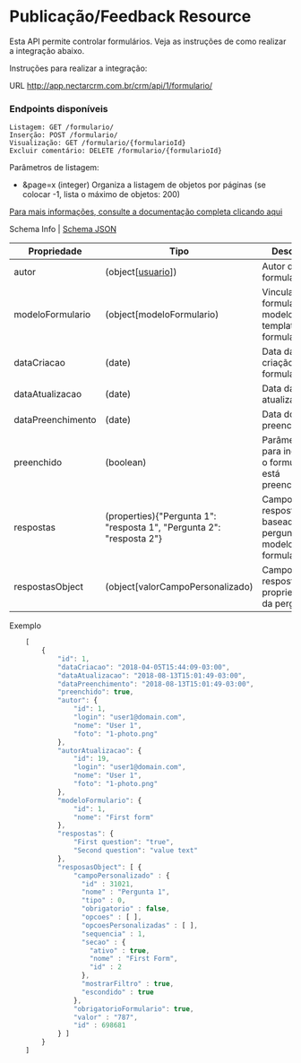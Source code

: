 # Publicação/Feedback Resource

Esta API permite controlar formulários. 
Veja as instruções de como realizar a integração abaixo.

Instruções para realizar a integração:

URL
http://app.nectarcrm.com.br/crm/api/1/formulario/

### Endpoints disponíveis
    Listagem: GET /formulario/
    Inserção: POST /formulario/
    Visualização: GET /formulario/{formularioId}
    Excluir comentário: DELETE /formulario/{formularioId} 

Parâmetros de listagem:
* &page=x (integer) Organiza a listagem de objetos por páginas (se colocar -1, lista o máximo de objetos: 200)

[Para mais informações, consulte a documentação completa clicando aqui](http://docs.nectarcrm.apiary.io)

Schema Info | [Schema JSON](schema.json)

Propriedade | Tipo | Descricao
------------ | ------------- | -------------
autor | (object[[usuario](../usuario)]) | Autor desse formulário
modeloFormulario | (object[modeloFormulario) | Vincula esse formulário a modelo template de formulario
dataCriacao | (date) | Data da criação de formulário
dataAtualizacao | (date) | Data da última atualização
dataPreenchimento | (date) | Data do preenchimento
preenchido | (boolean) | Parâmetro para indicar se o formulário está preenchido
respostas | (properties){"Pergunta 1": "resposta 1", "Pergunta 2": "resposta 2"} | Campos de respostas baseado nas perguntas do modelo de formulário
respostasObject | (object[valorCampoPersonalizado) | Campos de respostas com propriedades da pergunta

Exemplo
```js
    [
        {
            "id": 1,
            "dataCriacao": "2018-04-05T15:44:09-03:00",
            "dataAtualizacao": "2018-08-13T15:01:49-03:00",
            "dataPreenchimento": "2018-08-13T15:01:49-03:00",
            "preenchido": true,
            "autor": {
                "id": 1,
                "login": "user1@domain.com",
                "nome": "User 1",
                "foto": "1-photo.png"
            },
            "autorAtualizacao": {
                "id": 19,
                "login": "user1@domain.com",
                "nome": "User 1",
                "foto": "1-photo.png"
            },
            "modeloFormulario": {
                "id": 1,
                "nome": "First form"
            },
            "respostas": {
                "First question": "true",
                "Second question": "value text"
            },
            "resposasObject": [ {
                "campoPersonalizado" : {
                  "id" : 31021,
                  "nome" : "Pergunta 1",
                  "tipo" : 0,
                  "obrigatorio" : false,
                  "opcoes" : [ ],
                  "opcoesPersonalizadas" : [ ],
                  "sequencia" : 1,
                  "secao" : {
                    "ativo" : true,
                    "nome" : "First Form",
                    "id" : 2
                  },
                  "mostrarFiltro" : true,
                  "escondido" : true
                },
                "obrigatorioFormulario": true,
                "valor" : "787",
                "id" : 698681
            } ]
        }
    ]
```

